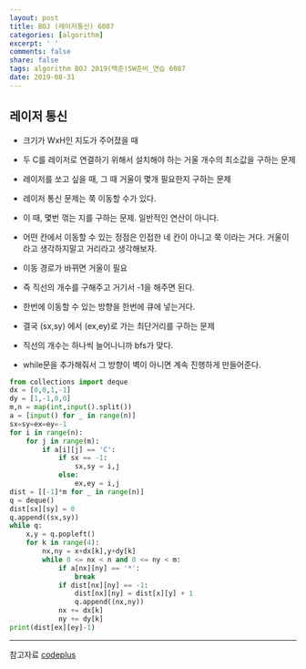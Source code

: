 ```yaml
---
layout: post
title: BOJ (레이저통신) 6087
categories: [algorithm]
excerpt: ' '
comments: false
share: false
tags: algorithm BOJ 2019(백준)SW준비_연습 6087
date: 2019-08-31
---
```


## 레이저 통신

- 크기가 WxH인 지도가 주어졌을 때
- 두 C를 레이저로 연결하기 위해서 설치해야 하는 거울 개수의 최소값을 구하는 문제

- 레이저를 쏘고 싶을 때, 그 때 거울이 몇개 필요한지 구하는 문제
- 레이저 통신 문제는 쭉 이동할 수가 있다.
- 이 때, 몇번 꺾는 지를 구하는 문제. 일반적인 연산이 아니다.
- 어떤 칸에서 이동할 수 있는 정점은 인접한 네 칸이 아니고 쭉 이라는 거다. 거울이라고 생각하지말고 거리라고 생각해보자.
- 이동 경로가 바뀌면 거울이 필요
- 즉 직선의 개수를 구해주고 거기서 -1을 해주면 된다.
- 한번에 이동할 수 있는 방향을 한번에 큐에 넣는거다.
- 결국 (sx,sy) 에서 (ex,ey)로 가는 최단거리를 구하는 문제

- 직선의 개수는 하나씩 늘어나니까 bfs가 맞다.
- while문을 추가해줘서 그 방향이 벽이 아니면 계속 진행하게 만들어준다.

```python
from collections import deque
dx = [0,0,1,-1]
dy = [1,-1,0,0]
m,n = map(int,input().split())
a = [input() for _ in range(n)]
sx=sy=ex=ey=-1
for i in range(n):
    for j in range(m):
        if a[i][j] == 'C':
            if sx == -1:
                sx,sy = i,j
            else:
                ex,ey = i,j
dist = [[-1]*m for _ in range(n)]
q = deque()
dist[sx][sy] = 0
q.append((sx,sy))
while q:
    x,y = q.popleft()
    for k in range(4):
        nx,ny = x+dx[k],y+dy[k]
        while 0 <= nx < n and 0 <= ny < m:
            if a[nx][ny] == '*':
                break
            if dist[nx][ny] == -1:
                dist[nx][ny] = dist[x][y] + 1
                q.append((nx,ny))
            nx += dx[k]
            ny += dy[k]
print(dist[ex][ey]-1)

```

---

참고자료
[codeplus](https://code.plus/course/33)
